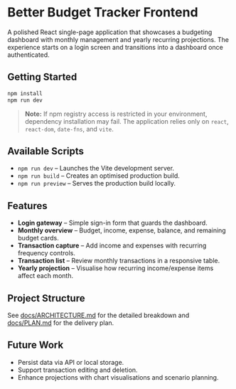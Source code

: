 # Better Budget Tracker Frontend

A polished React single-page application that showcases a budgeting dashboard with monthly management and yearly recurring projections. The experience starts on a login screen and transitions into a dashboard once authenticated.

## Getting Started

```bash
npm install
npm run dev
```

> **Note:** If npm registry access is restricted in your environment, dependency installation may fail. The application relies only on `react`, `react-dom`, `date-fns`, and `vite`.

## Available Scripts
- `npm run dev` – Launches the Vite development server.
- `npm run build` – Creates an optimised production build.
- `npm run preview` – Serves the production build locally.

## Features
- **Login gateway** – Simple sign-in form that guards the dashboard.
- **Monthly overview** – Budget, income, expense, balance, and remaining budget cards.
- **Transaction capture** – Add income and expenses with recurring frequency controls.
- **Transaction list** – Review monthly transactions in a responsive table.
- **Yearly projection** – Visualise how recurring income/expense items affect each month.

## Project Structure
See [docs/ARCHITECTURE.md](docs/ARCHITECTURE.md) for the detailed breakdown and [docs/PLAN.md](docs/PLAN.md) for the delivery plan.

## Future Work
- Persist data via API or local storage.
- Support transaction editing and deletion.
- Enhance projections with chart visualisations and scenario planning.
